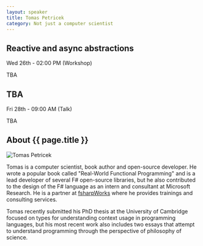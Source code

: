 ```yaml
---
layout: speaker
title: Tomas Petricek
category: Not just a computer scientist
---
```


<div class="row">
    <div class="col-md-6">
        <div class="speaker-talk">
            <div class="section-head">
                <h2 class="header-title">Reactive and async abstractions</h2>
                    <p class="header-desc">Wed 26th - 02:00 PM (Workshop)</p>
            </div>
            <div>
                <p>
                    TBA
                </p>
            </div>
        </div>
    </div>
    <div class="col-md-6">
        <div class="speaker-talk">
            <div class="section-head">
                <!--<h2 class="header-title">Build your own Excel 365 in an hour with F#</h2>-->
                <h2 class="header-title">TBA</h2>
                    <p class="header-desc">Fri 28th - 09:00 AM (Talk)</p>
            </div>
            <div>
                <p> TBA
                    <!--There are many interesting things happening in a spreadsheet. It needs an interactive user interface where users can edit data and formulas in cells, it needs to parse formulas that users write, it needs to evaluate formulas and show results on the fly and it also needs to handle errors such as division by zero and circular references. In this live coding session, Tomas will attempt to implement all of these features live on stage!-->
                </p>
            </div>
        </div>
    </div>
</div><!-- /.row -->
<div class="row">
    <div class="col-md-12">
        <div class="speaker-about">
            <div class="section-head">
                <h2 class="header-title">About {{ page.title }}</h2>
                <p class="header-desc">
                    <a href="https://twitter.com/tomaspetricek"><i class="fab fa-twitter"></i></a>
					<a href="https://github.com/tpetricek"><i class="fab fa-github-alt"></i></a>
            		<a href="http://tomasp.net/blog/"><i class="fas fa-rss"></i></a>
                </p>					
            </div>
            <div class="row">
                <div class="col-md-2">
                    <img src="{{ site.baseurl }}public/assets/speakers/2018/tomas-petricek.jpg" alt="Tomas Petricek" />
                </div>
                <div class="col-md-10">
                    <p>
                        Tomas is a computer scientist, book author and open-source developer. He wrote a popular book called "Real-World Functional Programming" and is a lead developer of several F# open-source libraries, but he also contributed to the design of the F# language as an intern and consultant at Microsoft Research. He is a partner at <a href="http://fsharpworks.com" target="_blank">fsharpWorks</a> where he provides trainings and consulting services.
                    </p>
                    <p>
                        Tomas recently submitted his PhD thesis at the University of Cambridge focused on types for understanding context usage in programming languages, but his most recent work also includes two essays that attempt to understand programming through the perspective of philosophy of science.
                    </p>
                </div>
            </div>       
        </div>
    </div>
</div>